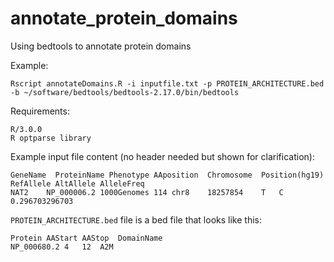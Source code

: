 # annotate_protein_domains
Using bedtools to annotate protein domains

Example:

```
Rscript annotateDomains.R -i inputfile.txt -p PROTEIN_ARCHITECTURE.bed -b ~/software/bedtools/bedtools-2.17.0/bin/bedtools
```

Requirements:
```
R/3.0.0
R optparse library
```

Example input file content (no header needed but shown for clarification):
```
GeneName  ProteinName Phenotype AAposition  Chromosome  Position(hg19)  RefAllele AltAllele AlleleFreq
NAT2	NP_000006.2	1000Genomes	114	chr8	18257854	T	C	0.296703296703
```

`PROTEIN_ARCHITECTURE.bed` file is a bed file that looks like this:

```
Protein AAStart AAStop  DomainName
NP_000680.2	4	12	A2M
```

